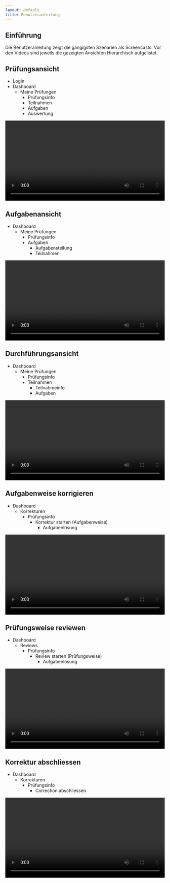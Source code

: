 ```yaml
---
layout: default
title: Benutzeranleitung
---
```

## Einführung

Die Benutzeranleitung zeigt die gängigsten Szenarien als Screencasts. Vor den Videos sind jeweils die gezeigten Ansichten Hierarchisch aufgelistet.

## Prüfungsansicht


* Login
* Dashboard
	* Meine Prüfungen
		* Prüfungsinfo
		* Teilnahmen
		* Aufgaben
		* Auswertung

<video controls="controls" width="100%">
  <source type="video/mp4" src="resources/videos/demo_login_view-exam.mp4"></source>
  <p>Your browser does not support the video element.
    <a href="resources/videos/demo_login_view-exam.mp4">Download the video here.</a>
  </p>
</video>

## Aufgabenansicht

* Dashboard
	* Meine Prüfungen
		* Prüfungsinfo
		* Aufgaben
			* Aufgabenstellung
			* Teilnahmen

<video controls="controls" width="100%">
  <source type="video/mp4" src="resources/videos/demo_exercise_points-per-exercise.mp4"></source>
  <p>Your browser does not support the video element.
    <a href="resources/videos/demo_exercise_points-per-exercise.mp4">Download the video here.</a>
  </p>
</video>

## Durchführungsansicht

* Dashboard
	* Meine Prüfungen
		* Prüfungsinfo
		* Teilnahmen
			* Teilnahmeinfo
			* Aufgaben

<video controls="controls" width="100%">
  <source type="video/mp4" src="resources/videos/demo_participation_mark_points-per-exercise.mp4"></source>
  <p>Your browser does not support the video element.
    <a href="resources/videos/demo_participation_mark_points-per-exercise.mp4">Download the video here.</a>
  </p>
</video>

## Aufgabenweise korrigieren

* Dashboard
	* Korrekturen
		* Prüfungsinfo
			* Korrektur starten (Aufgabenweise)
				* Aufgabenlösung

<video controls="controls" width="100%">
  <source type="video/mp4" src="resources/videos/demo_correction-by-exercise.mp4"></source>
  <p>Your browser does not support the video element.
    <a href="resources/videos/demo_correction-by-exercise.mp4">Download the video here.</a>
  </p>
</video>

## Prüfungsweise reviewen

* Dashboard
	* Reviews
		* Prüfungsinfo
			* Review starten (Prüfungsweise)
				* Aufgabenlösung

<video controls="controls" width="100%">
  <source type="video/mp4" src="resources/videos/demo_review-by-participation.mp4"></source>
  <p>Your browser does not support the video element.
    <a href="resources/videos/demo_review-by-participation.mp4">Download the video here.</a>
  </p>
</video>

## Korrektur abschliessen

* Dashboard
	* Korrekturen
		* Prüfungsinfo
			* Correction abschliessen

<video controls="controls" width="100%">
  <source type="video/mp4" src="resources/videos/demo_transition.mp4"></source>
  <p>Your browser does not support the video element.
    <a href="resources/videos/demo_transition.mp4">Download the video here.</a>
  </p>
</video>